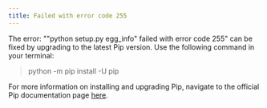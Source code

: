 ```yaml
---
title: Failed with error code 255 
---
```


The error: ""python setup.py egg_info" failed with error code 255" can be fixed by upgrading to the latest Pip version. Use the following command in your terminal: 

> python -m pip install -U pip

For more information on installing and upgrading Pip, navigate to the official Pip documentation page <a href="https://pip.pypa.io/en/stable/installing/#upgrading-pip" target="_blank">here</a>.
